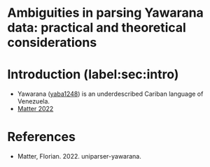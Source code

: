 # Ambiguities in parsing Yawarana data: practical and theoretical considerations

# Introduction (label:sec:intro)

-   Yawarana
    ([yaba1248](https://glottolog.org/resource/languoid/id/yaba1248)) is
    an underdescribed Cariban language of Venezuela.
-   [Matter 2022](#source-matter2022uniparser)

# References

-   <a id="source-matter2022uniparser"> </a>Matter, Florian. 2022.
    uniparser-yawarana.